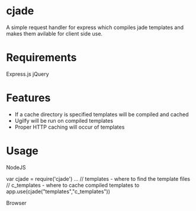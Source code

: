 # cjade

A simple request handler for express which compiles jade templates and
makes them avilable for client side use. 

# Requirements
 
 Express.js
 jQuery

# Features

 * If a cache directory is specified templates will be compiled and cached
 * Ugilfy will be run on compiled templates
 * Proper HTTP caching will occur of templates

# Usage

NodeJS

  var cjade = require('cjade')
  ...
  // templates - where to find the template files
  // c_templates - where to cache compiled templates to
  app.use(cjade("templates","c_templates"))

Browser

  <script src="jquery.js">
  <script src="/cjade/cjade.js">

  ..

  cjade("test.jade.js",function(err,template){
    $("#output").append(template({ a:1, b:2 }))
  }



## License 

(The MIT License)

Permission is hereby granted, free of charge, to any person obtaining
a copy of this software and associated documentation files (the
'Software'), to deal in the Software without restriction, including
without limitation the rights to use, copy, modify, merge, publish,
distribute, sublicense, and/or sell copies of the Software, and to
permit persons to whom the Software is furnished to do so, subject to
the following conditions:

The above copyright notice and this permission notice shall be
included in all copies or substantial portions of the Software.

THE SOFTWARE IS PROVIDED 'AS IS', WITHOUT WARRANTY OF ANY KIND,
EXPRESS OR IMPLIED, INCLUDING BUT NOT LIMITED TO THE WARRANTIES OF
MERCHANTABILITY, FITNESS FOR A PARTICULAR PURPOSE AND NONINFRINGEMENT.
IN NO EVENT SHALL THE AUTHORS OR COPYRIGHT HOLDERS BE LIABLE FOR ANY
CLAIM, DAMAGES OR OTHER LIABILITY, WHETHER IN AN ACTION OF CONTRACT,
TORT OR OTHERWISE, ARISING FROM, OUT OF OR IN CONNECTION WITH THE
SOFTWARE OR THE USE OR OTHER DEALINGS IN THE SOFTWARE.
